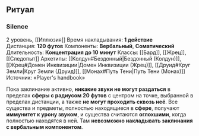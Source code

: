 ## Ритуал
### Silence

2 уровень, [[Иллюзия]]
Время накладывания: **1 действие**
Дистанция: **120 футов**
Компоненты: **Вербальный**, **Соматический**
Длительность: **Концентрация до 10 минут**
Классы: [[Бард]], [[Жрец]], [[Следопыт]]
Архетипы: [[Колдун#Бездонный|Бездонный (Колдун)]], [[Жрец#Домен Инквизиции|Домен Инквизиции (Жрец)]], [[Друид#Круг Земли|Круг Земли (Друид)]], [[Монах#Путь Тени|Путь Тени (Монах)]]
Источник: «Player's handbook»

Пока заклинание активно, **никакие звуки не могут раздаться** в пределах **сферы с радиусом 20 футов** с центром на точке, выбранной в пределах дистанции, а также **не могут проходить сквозь неё**. Все существа и предметы, полностью находящиеся в **сфере**, получают **иммунитет к урону звуком**, и существа считаются **оглохшими**, когда полностью находятся в ней. Там **невозможно накладывать заклинания с вербальным компонентом**.